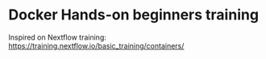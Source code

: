 # Docker Hands-on beginners training

Inspired on Nextflow training: <https://training.nextflow.io/basic_training/containers/>

